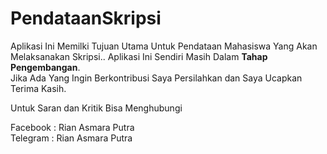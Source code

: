 # PendataanSkripsi

Aplikasi Ini Memilki Tujuan Utama Untuk Pendataan Mahasiswa Yang Akan Melaksanakan Skripsi..
Aplikasi Ini Sendiri Masih Dalam <strong>Tahap Pengembangan</strong>.
<br>
Jika Ada Yang Ingin Berkontribusi Saya Persilahkan dan Saya Ucapkan Terima Kasih.

Untuk Saran dan Kritik Bisa Menghubungi

Facebook : Rian Asmara Putra
<br>
Telegram : Rian Asmara Putra
